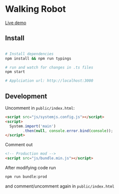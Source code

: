 # Walking Robot

[Live demo](https://walkingrobot.herokuapp.com/)

## Install
```bash

# Install dependencies
npm install && npm run typings

# run and watch for changes in .ts files
npm start

# Applciation url: http://localhost:3000
```

## Development
Uncomment in `public/index.html`:

```html
<script src="js/systemjs.config.js"></script>
<script>
  System.import('main')
        .then(null, console.error.bind(console));
</script>
```

Comment out
```html
<!-- Production mod -->
<script src="js/bundle.min.js"></script>
```

After modifying code run
```bash
npm run bundle:prod
```
and comment/uncomment again in `public/index.html`